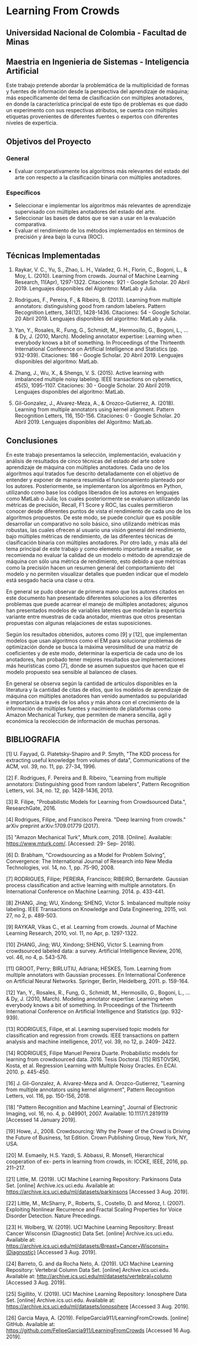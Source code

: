 # Learning From Crowds
## Universidad Nacional de Colombia - Facultad de Minas
## Maestria en Ingenieria de Sistemas - Inteligencia Artificial

Este trabajo pretende abordar la problemática de la multiplicidad de formas y fuentes de información
desde la perspectiva del aprendizaje de máquina; más específicamente del tema de clasificación con
múltiples anotadores, en donde la característica principal de este tipo de problemas es que dado un
experimento con sus respectivas atributos, se cuenta con múltiples etiquetas provenientes de diferentes
fuentes o expertos con diferentes niveles de experticia.

## Objetivos del Proyecto

### General
- Evaluar comparativamente los algoritmos más relevantes del estado del arte con respecto a la
clasificación binaria con múltiples anotadores.
### Específicos
- Seleccionar e implementar los algoritmos más relevantes de aprendizaje supervisado con
múltiples anotadores del estado del arte.
- Seleccionar las bases de datos que se van a usar en la evaluación comparativa.
- Evaluar el rendimiento de los métodos implementados en términos de precisión y área bajo la
curva (ROC).

## Técnicas Implementadas

1. Raykar, V. C., Yu, S., Zhao, L. H., Valadez, G. H., Florin, C., Bogoni, L., &amp; Moy, L. (2010).
Learning from crowds. Journal of Machine Learning Research, 11(Apr), 1297-1322.
Citaciones: 921 - Google Scholar. 20 Abril 2019.
Lenguajes disponibles del Algoritmo: MatLab y Julia.

2. Rodrigues, F., Pereira, F., &amp; Ribeiro, B. (2013). Learning from multiple annotators:
distinguishing good from random labelers. Pattern Recognition Letters, 34(12), 1428-1436.
Citaciones: 54 - Google Scholar. 20 Abril 2019.
Lenguajes disponibles del algoritmo: MatLab y Julia.

3. Yan, Y., Rosales, R., Fung, G., Schmidt, M., Hermosillo, G., Bogoni, L., ... &amp; Dy, J. (2010,
March). Modeling annotator expertise: Learning when everybody knows a bit of something. In
Proceedings of the Thirteenth International Conference on Artificial Intelligence and Statistics
(pp. 932-939).
Citaciones: 186 - Google Scholar. 20 Abril 2019.
Lenguajes disponibles del algoritmo: MatLab.

4. Zhang, J., Wu, X., &amp; Shengs, V. S. (2015). Active learning with imbalanced multiple noisy
labeling. IEEE transactions on cybernetics, 45(5), 1095-1107.
Citaciones: 30 - Google Scholar. 20 Abril 2019.
Lenguajes disponibles del algoritmo: MatLab.

5. Gil-Gonzalez, J., Alvarez-Meza, A., &amp; Orozco-Gutierrez, A. (2018). Learning from multiple
annotators using kernel alignment. Pattern Recognition Letters, 116, 150-156.
Citaciones: 0 - Google Scholar. 20 Abril 2019.
Lenguajes disponibles del Algoritmo: MatLab.

## Conclusiones

En este trabajo presentamos la selección, implementación, evaluación y análisis de
resultados de cinco técnicas del estado del arte sobre aprendizaje de máquina con
múltiples anotadores. Cada uno de los algoritmos aquí tratados fue descrito
detalladamente con el objetivo de entender y exponer de manera resumida el
funcionamiento planteado por los autores. Posteriormente, se implementaron los
algoritmos en Python, utilizando como base los códigos liberados de los autores en
lenguajes como MatLab o Julia; los cuales posteriormente se evaluaron utilizando las
métricas de precisión, Recall, F1 Score y ROC, las cuales permitieron conocer desde
diferentes puntos de vista el rendimiento de cada uno de los algoritmos propuestos.
De este modo, se puede concluir que es posible desarrollar un comparativo no solo básico,
sino utilizando métricas más robustas, las cuales ofrecen al usuario una visión general del
rendimiento, bajo múltiples métricas de rendimiento, de las diferentes técnicas de
clasificación binaria con múltiples anotadores. Por otro lado, y más allá del tema principal
de este trabajo y como elemento importante a resaltar, se recomienda no evaluar la calidad
de un modelo o método de aprendizaje de máquina con sólo una métrica de rendimiento,
esto debido a que métricas como la precisión hacen un resumen general del
comportamiento del modelo y no permiten visualizar detalles que pueden indicar que el
modelo está sesgado hacia una clase u otra.

En general se pudo observar de primera mano que los autores citados en este documento
han presentado diferentes soluciones a los diferentes problemas que puede acarrear el
manejo de múltiples anotadores; algunos han presentados modelos de variables latentes
que modelan la experticia variante entre muestras de cada anotador, mientras que otros
presentan propuestas con algunas relajaciones de estas suposiciones.

Según los resultados obtenidos, autores como [9] y [12], que implementan modelos que
usan algoritmos como el EM para solucionar problemas de optimización donde se busca
la máxima verosimilitud de una matriz de coeficientes y de este modo, determinar la
experticia de cada uno de los anotadores, han probado tener mejores resultados que
implementaciones más heurísticas como [7], donde se asumen supuestos que hacen que
el modelo propuesto sea sensible al balanceo de clases.

En general se observa según la cantidad de artículos disponibles en la literatura y la
cantidad de citas de ellos, que los modelos de aprendizaje de máquina con múltiples
anotadores han venido aumentados su popularidad e importancia a través de los años y
más ahora con el crecimiento de la información de múltiples fuentes y nacimiento de
plataformas como Amazon Mechanical Turkey, que permiten de manera sencilla, ágil y
económica la recolección de información de muchas personas.

## BIBLIOGRAFIA

[1] U. Fayyad, G. Piatetsky-Shapiro and P. Smyth, &quot;The KDD process for extracting useful knowledge
from volumes of data&quot;, Communications of the ACM, vol. 39, no. 11, pp. 27-34, 1996.

[2] F. Rodrigues, F. Pereira and B. Ribeiro, &quot;Learning from multiple annotators: Distinguishing good
from random labelers&quot;, Pattern Recognition Letters, vol. 34, no. 12, pp. 1428-1436, 2013.

[3] R. Filipe, &quot;Probabilistic Models for Learning from Crowdsourced Data.&quot;, ResearchGate, 2016.

[4] Rodrigues, Filipe, and Francisco Pereira. &quot;Deep learning from crowds.&quot; arXiv preprint
arXiv:1709.01779 (2017).

[5] &quot;Amazon Mechanical Turk&quot;, Mturk.com, 2018. [Online]. Available: https://www.mturk.com/.
[Accessed: 29- Sep- 2018].

[6] D. Brabham, &quot;Crowdsourcing as a Model for Problem Solving&quot;, Convergence: The International
Journal of Research into New Media Technologies, vol. 14, no. 1, pp. 75-90, 2008.

[7] RODRIGUES, Filipe; PEREIRA, Francisco; RIBEIRO, Bernardete. Gaussian process classification
and active learning with multiple annotators. En International Conference on Machine Learning. 2014. p.
433-441.

[8] ZHANG, Jing; WU, Xindong; SHENG, Victor S. Imbalanced multiple noisy labeling. IEEE
Transactions on Knowledge and Data Engineering, 2015, vol. 27, no 2, p. 489-503.

[9] RAYKAR, Vikas C., et al. Learning from crowds. Journal of Machine Learning Research, 2010, vol.
11, no Apr, p. 1297-1322.

[10] ZHANG, Jing; WU, Xindong; SHENG, Victor S. Learning from crowdsourced labeled data: a
survey. Artificial Intelligence Review, 2016, vol. 46, no 4, p. 543-576.

[11] GROOT, Perry; BIRLUTIU, Adriana; HESKES, Tom. Learning from multiple annotators with
Gaussian processes. En International Conference on Artificial Neural Networks. Springer, Berlin,
Heidelberg, 2011. p. 159-164.

[12] Yan, Y., Rosales, R., Fung, G., Schmidt, M., Hermosillo, G., Bogoni, L., ... &amp; Dy, J. (2010, March).
Modeling annotator expertise: Learning when everybody knows a bit of something. In Proceedings of the
Thirteenth International Conference on Artificial Intelligence and Statistics (pp. 932-939).

[13] RODRIGUES, Filipe, et al. Learning supervised topic models for classification and regression from
crowds. IEEE transactions on pattern analysis and machine intelligence, 2017, vol. 39, no 12, p. 2409-
2422.

[14] RODRIGUES, Filipe Manuel Pereira Duarte. Probabilistic models for learning from crowdsourced
data. 2016. Tesis Doctoral.
[15] RISTOVSKI, Kosta, et al. Regression Learning with Multiple Noisy Oracles. En ECAI. 2010. p.
445-450.

[16] J. Gil-Gonzalez, A. Alvarez-Meza and A. Orozco-Gutierrez, &quot;Learning from multiple annotators
using kernel alignment&quot;, Pattern Recognition Letters, vol. 116, pp. 150-156, 2018.

[18] &quot;Pattern Recognition and Machine Learning&quot;, Journal of Electronic Imaging, vol. 16, no. 4, p.
049901, 2007. Available: 10.1117/1.2819119 [Accessed 14 January 2019].

[19] Howe, J., 2008. Crowdsourcing: Why the Power of the Crowd is Driving the Future of Business, 1st
Edition. Crown Publishing Group, New York, NY, USA.

[20] M. Esmaeily, H.S. Yazdi, S. Abbassi, R. Monsefi, Hierarchical cooperation of ex-
perts in learning from crowds, in: ICCKE, IEEE, 2016, pp. 211–217.

[21] Little, M. (2019). UCI Machine Learning Repository: Parkinsons Data Set. [online]
Archive.ics.uci.edu. Available at: https://archive.ics.uci.edu/ml/datasets/parkinsons [Accessed 3 Aug.
2019].

[22] Little, M., McSharry, P., Roberts, S., Costello, D. and Moroz, I. (2007). Exploiting Nonlinear
Recurrence and Fractal Scaling Properties for Voice Disorder Detection. Nature Precedings.

[23] H. Wolberg, W. (2019). UCI Machine Learning Repository: Breast Cancer Wisconsin (Diagnostic)
Data Set. [online] Archive.ics.uci.edu. Available at:
https://archive.ics.uci.edu/ml/datasets/Breast+Cancer+Wisconsin+(Diagnostic) [Accessed 3 Aug. 2019].

[24] Barreto, G. and da Rocha Neto, A. (2019). UCI Machine Learning Repository: Vertebral Column
Data Set. [online] Archive.ics.uci.edu. Available at:
http://archive.ics.uci.edu/ml/datasets/vertebral+column [Accessed 3 Aug. 2019].

[25] Sigillito, V. (2019). UCI Machine Learning Repository: Ionosphere Data Set. [online]
Archive.ics.uci.edu. Available at: https://archive.ics.uci.edu/ml/datasets/ionosphere [Accessed 3 Aug.
2019].

[26] Garcia Maya, A. (2019). FelipeGarcia911/LearningFromCrowds. [online] GitHub. Available at:
https://github.com/FelipeGarcia911/LearningFromCrowds [Accessed 16 Aug. 2019].
